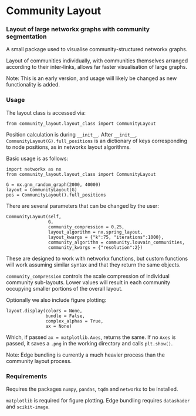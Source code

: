 # Community Layout
### Layout of large networkx graphs with community segmentation

A small package used to visualise community-structured networkx graphs.

Layout of communities individually, with communities themselves arranged according to their inter-links, allows far faster visualisation of large graphs.

Note: This is an early version, and usage will likely be changed as new functionality is added.

### Usage


The layout class is accessed via:

```
from community_layout.layout_class import CommunityLayout
```

Position calculation is during `__init__`.
After `__init__`, `CommunityLayout(G).full_positions` is an dictionary of keys corresponding to node positions, as in networkx layout algorithms.

Basic usage is as follows:

```
import networkx as nx
from community_layout.layout_class import CommunityLayout

G = nx.gnm_random_graph(2000, 40000)
layout = CommunityLayout(G)
pos = CommunityLayout().full_positions
```

There are several parameters that can be changed by the user:

```
CommunityLayout(self,
                G,
                community_compression = 0.25,
                layout_algorithm = nx.spring_layout,
                layout_kwargs = {"k":75, "iterations":1000},
                community_algorithm = community.louvain_communities,
                community_kwargs = {"resolution":2})
```

These are designed to work with networkx functions, but custom functions will work assuming similar syntax and that they return the same objects.

`community_compression` controls the scale compression of individual community sub-layouts.
Lower values will result in each community occupying smaller portions of the overall layout.

Optionally we also include figure plotting:

```
layout.display(colors = None,
               bundle = False,
               complex_alphas = True,
               ax = None)
```
Which, if passed `ax = matplotlib.Axes`, returns the same. If no `Axes` is passed, it saves a `.png` in the working directory and calls `plt.show()`.

Note: Edge bundling is currently a much heavier process than the community layout process.

### Requirements

Requires the packages `numpy`, `pandas`, `tqdm` and `networkx` to be installed.

`matplotlib` is required for figure plotting. Edge bundling requires `datashader` and `scikit-image`.

